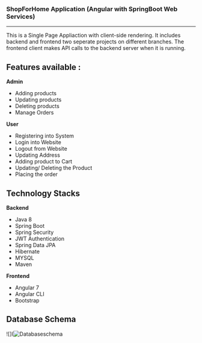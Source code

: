 ### ShopForHome Application (Angular with SpringBoot Web Services)
---------
This is a Single Page Appliaction with client-side rendering. It includes backend and frontend two seperate projects on different branches. The frontend client makes API calls to the backend server when it is running.

## Features available :
**Admin**
  - Adding products
  - Updating products
  - Deleting products
  - Manage Orders
  
**User**
  - Registering into System
  - Login into Website
  - Logout from Website
  - Updating Address
  - Adding product to Cart
  - Updating/ Deleting the Product
  - Placing the order

## Technology Stacks
**Backend**
  - Java 8
  - Spring Boot
  - Spring Security
  - JWT Authentication
  - Spring Data JPA
  - Hibernate
  - MYSQL
  - Maven

**Frontend**
  - Angular 7
  - Angular CLI
  - Bootstrap
  
 ## Database Schema

![](![Databaseschema](https://user-images.githubusercontent.com/47891452/180617424-90999a0c-298e-4c1a-bb59-128ae47efd53.png)

